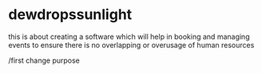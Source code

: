 # dewdropssunlight
this is about creating a software which will help in booking and managing events to ensure there is no overlapping or overusage of human resources

/first change purpose
